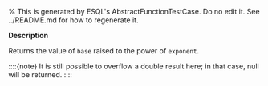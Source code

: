 % This is generated by ESQL's AbstractFunctionTestCase. Do no edit it. See ../README.md for how to regenerate it.

**Description**

Returns the value of `base` raised to the power of `exponent`.

::::{note}
It is still possible to overflow a double result here; in that case, null will be returned.
::::


